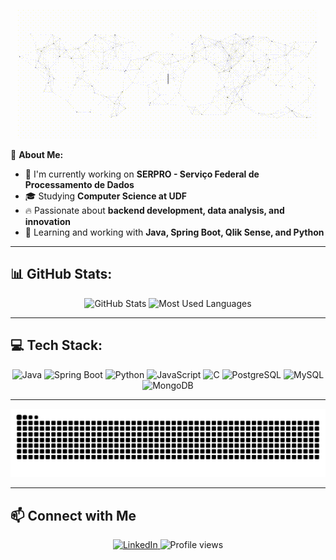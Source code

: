 <p align="center">
  <img src="https://github.com/jhenriquedsm/jhenriquedsm/raw/main/assets/github.gif" alt="Hi, I'm José Henrique 👋 I'm a 🚀 Java developer 🚀 Fuelled by technology, driven by innovation ⚙️✨">
</p>


🎯 **About Me:**  
- 💼 I'm currently working on **SERPRO - Serviço Federal de Processamento de Dados**  
- 🎓 Studying **Computer Science at UDF**  
- 🔥 Passionate about **backend development, data analysis, and innovation**  
- 🚀 Learning and working with **Java, Spring Boot, Qlik Sense, and Python**  

---

## 📊 GitHub Stats:
<div align="center">
  <img src="https://github-readme-stats.vercel.app/api?username=jhenriquedsm&hide_title=false&hide_rank=false&show_icons=true&include_all_commits=true&count_private=false&disable_animations=false&theme=vision-friendly-dark&locale=en&hide_border=false" height="150" alt="GitHub Stats"  />
  <img src="https://github-readme-stats.vercel.app/api/top-langs?username=jhenriquedsm&locale=en&hide_title=false&layout=compact&card_width=320&langs_count=5&theme=vision-friendly-dark&hide_border=false" height="150" alt="Most Used Languages"  />
</div>

---

## 💻 Tech Stack:
<div align="center">
  <img src="https://cdn.jsdelivr.net/gh/devicons/devicon/icons/java/java-original.svg" height="40" alt="Java"  />
  <img src="https://cdn.jsdelivr.net/gh/devicons/devicon/icons/spring/spring-original.svg" height="40" alt="Spring Boot"  />
  <img src="https://cdn.jsdelivr.net/gh/devicons/devicon/icons/python/python-original.svg" height="40" alt="Python"  />
  <img src="https://cdn.jsdelivr.net/gh/devicons/devicon/icons/javascript/javascript-original.svg" height="40" alt="JavaScript"  />
  <img src="https://cdn.jsdelivr.net/gh/devicons/devicon/icons/c/c-original.svg" height="40" alt="C"  />
  <img src="https://cdn.jsdelivr.net/gh/devicons/devicon/icons/postgresql/postgresql-original.svg" height="40" alt="PostgreSQL"  />
  <img src="https://cdn.jsdelivr.net/gh/devicons/devicon/icons/mysql/mysql-original.svg" height="40" alt="MySQL"  />
  <img src="https://cdn.jsdelivr.net/gh/devicons/devicon/icons/mongodb/mongodb-original.svg" height="40" alt="MongoDB"  />
</div>

---

<img src="https://raw.githubusercontent.com/jhenriquedsm/jhenriquedsm/output/snake.svg" alt="Snake animation" />

---

## 📫 Connect with Me
<p align="center">
  <a href="https://linkedin.com/in/jhenriquedsm" target="_blank">
    <img src="https://img.shields.io/badge/LinkedIn-%230077B5.svg?logo=linkedin&logoColor=white" alt="LinkedIn"/>
  </a>
  <img src="https://komarev.com/ghpvc/?username=jhenriquedsm&style=flat-square&color=blue" alt="Profile views"/>
</p>
